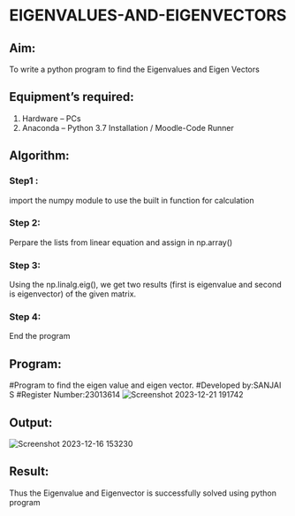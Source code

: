 # EIGENVALUES-AND-EIGENVECTORS
## Aim:
To write a python program to find the Eigenvalues and Eigen Vectors
## Equipment’s required:
1. 	Hardware – PCs
2. 	Anaconda – Python 3.7 Installation / Moodle-Code Runner
## Algorithm:
### Step1 :
import the numpy module to use the built in function for calculation
### Step 2: 
Perpare the lists from linear equation and assign in np.array()
### Step 3: 
Using the np.linalg.eig(),  we get two results (first is eigenvalue and second is eigenvector) of the given matrix.
### Step 4:
End the program

## Program:
#Program to find the eigen value and eigen vector.
#Developed by:SANJAI S
#Register Number:23013614
 ![Screenshot 2023-12-21 191742](https://github.com/Sanjaichitra/EIGENVALUES-AND-EIGENVECTORS/assets/144870518/fe24aa62-684e-43c5-8628-fb7230e46201)


## Output:
![Screenshot 2023-12-16 153230](https://github.com/Sanjaichitra/EIGENVALUES-AND-EIGENVECTORS/assets/144870518/ccb532f7-ff36-426a-995f-511bc3a38bc4)

## Result:
Thus the Eigenvalue and Eigenvector is successfully solved using python program
